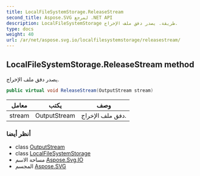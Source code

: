 ```yaml
---
title: LocalFileSystemStorage.ReleaseStream
second_title: Aspose.SVG لمرجع .NET API
description: LocalFileSystemStorage طريقة. يصدر دفق ملف الإخراج.
type: docs
weight: 40
url: /ar/net/aspose.svg.io/localfilesystemstorage/releasestream/
---
```

## LocalFileSystemStorage.ReleaseStream method

يصدر دفق ملف الإخراج.

```csharp
public virtual void ReleaseStream(OutputStream stream)
```

| معامل | يكتب | وصف |
| --- | --- | --- |
| stream | OutputStream | دفق ملف الإخراج. |

### أنظر أيضا

* class [OutputStream](../../outputstream/)
* class [LocalFileSystemStorage](../)
* مساحة الاسم [Aspose.Svg.IO](../../localfilesystemstorage/)
* المجسم [Aspose.SVG](../../../)


